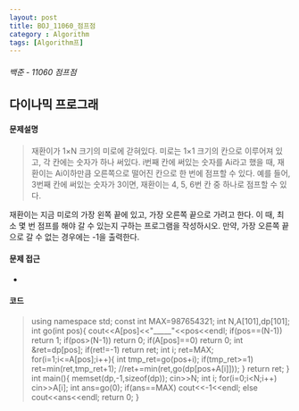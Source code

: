 ```yaml
---
layout: post
title: BOJ_11060_점프점
category : Algorithm
tags: [Algorithm프]
---
```

###### 백준 - 11060 점프점

## 다이나믹 프로그래
#### 문제설명
>재환이가 1×N 크기의 미로에 갇혀있다. 미로는 1×1 크기의 칸으로 이루어져 있고, 각 칸에는 숫자가 하나 써있다. i번째 칸에 써있는 숫자를 Ai라고 했을 때, 재환이는 Ai이하만큼 오른쪽으로 떨어진 칸으로 한 번에 점프할 수 있다. 예를 들어, 3번째 칸에 써있는 숫자가 3이면, 재환이는 4, 5, 6번 칸 중 하나로 점프할 수 있다.

재환이는 지금 미로의 가장 왼쪽 끝에 있고, 가장 오른쪽 끝으로 가려고 한다. 이 때, 최소 몇 번 점프를 해야 갈 수 있는지 구하는 프로그램을 작성하시오. 만약, 가장 오른쪽 끝으로 갈 수 없는 경우에는 -1을 출력한다.

#### 문제 접근
- 

#### 코드

>using namespace std;
const int MAX=987654321;
int N,A[101],dp[101];
int go(int pos){
    cout<<A[pos]<<"_____"<<pos<<endl;
    if(pos==(N-1)) return 1;
    if(pos>(N-1)) return 0;
    if(A[pos]==0) return 0;
    int &ret=dp[pos];
    if(ret!=-1) return ret;
    int i;
    ret=MAX;
    for(i=1;i<=A[pos];i++){
        int tmp_ret=go(pos+i);
        if(tmp_ret>=1) ret=min(ret,tmp_ret+1);
        //ret+=min(ret,go(dp[pos+A[i]]));
    }
    return ret;
}
int main(){
    memset(dp,-1,sizeof(dp));
    cin>>N;
    int i;
    for(i=0;i<N;i++) cin>>A[i];
    int ans=go(0);
    if(ans==MAX) cout<<-1<<endl;
    else cout<<ans<<endl;
    return 0;
}